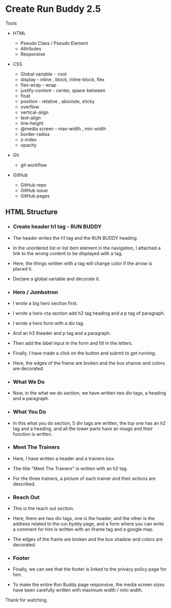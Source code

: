# Create Run Buddy 2.5

Tools

- HTML
  - Pseudo Class / Pseudo Element
  - Attributes
  - Responsive

- CSS
  - Global variable - :root
  - display - inline , block, inline-block, flex
  - flex-wrap - wrap
  - justify-content - center, space-between
  - float
  - position - relative , absolute, sticky
  - overflow 
  - vertical-align
  - text-align
  - line-height
  - @media screen - max-width , min-width
  - border-radius
  - z-index
  - opacity

- Git
  - git workflow

- GitHub
  - GitHub repo
  - GitHub issue
  - GitHub pages

## HTML Structure

- ### Create header h1 tag - RUN BUDDY

- The header writes the h1 tag and the RUN BUDDY heading.
- In the unordered list or list item element in the navigation, I attached a link to the wrong content to be displayed with a tag.
- Here, the things written with a tag will change color if the arrow is placed it.
- Declare a global variable and decorate it.

- ### Hero / Jumbotron
- I wrote a big hero section first.
- I wrote a hero-cta section add h2 tag heading and a p tag of paragraph.
- I wrote a hero form with a div tag.
- And an h3 theader and p tag and a paragraph.
- Then add the label input in the form and fill in the letters.
- Finally, I have made a click on the button and submit to get running.
- Here, the edges of the frame are broken and the box sharow and colors are decorated.


- ### What We Do
- Now, in the what we do section, we have written two div tags, a heading and a paragraph.

- ### What You Do
- In this what you do section, 5 div tags are written, the top one has an h2 tag and a heading, and all the lower parts have an image and their function is written.

- ### Meet The Trainers
- Here, I have written a header and a trainers box.
- The title "Meet The Trainers" is written with an h2 tag.
- For the three trainers, a picture of each trainer and their actions are described.

- ### Reach Out
- This is the reach out section.
- Here, there are two div tags, one is the header, and the other is the address related to the run byddy page, and a form where you can write a comment for him is written with an iframe tag and a google map.
- The edges of the frame are broken and the box shadow and colors are decorated.


- ### Footer
- Finally, we can see that the footer is linked to the privacy policy page for him.
- To make the entire Run Buddy page responsive, the media screen sizes have been carefully written with maximum width / mini width.


Thank for watching.
